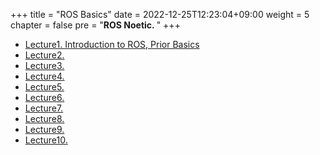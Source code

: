 +++
title = "ROS Basics"
date = 2022-12-25T12:23:04+09:00
weight = 5
chapter = false
pre = "<b>ROS Noetic. </b>"
+++

- [Lecture1. Introduction to ROS, Prior Basics](/kr/ros_basic_noetic/lecture1)
- [Lecture2. ](/kr/ros_basic_noetic/lecture2)
- [Lecture3. ](/kr/ros_basic_noetic/lecture3)
- [Lecture4. ](/kr/ros_basic_noetic/lecture4)
- [Lecture5. ](/kr/ros_basic_noetic/lecture5)
- [Lecture6. ](/kr/ros_basic_noetic/lecture6)
- [Lecture7. ](/kr/ros_basic_noetic/lecture7)
- [Lecture8. ](/kr/ros_basic_noetic/lecture8)
- [Lecture9. ](/kr/ros_basic_noetic/lecture9)
- [Lecture10. ](/kr/ros_basic_noetic/lecture10)
